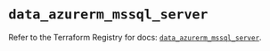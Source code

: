 # `data_azurerm_mssql_server`

Refer to the Terraform Registry for docs: [`data_azurerm_mssql_server`](https://registry.terraform.io/providers/hashicorp/azurerm/4.30.0/docs/data-sources/mssql_server).
